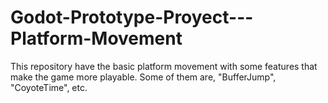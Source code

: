 # Godot-Prototype-Proyect---Platform-Movement
This repository have the basic platform movement with some features that make the game more playable. Some of them are, "BufferJump", "CoyoteTime", etc.
